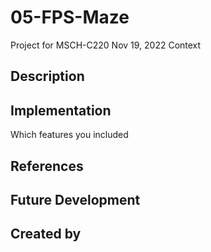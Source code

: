 # 05-FPS-Maze
Project for MSCH-C220 
Nov 19, 2022
Context

## Description

## Implementation
Which features you included

## References

## Future Development

## Created by

